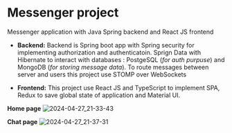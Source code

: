 # Messenger project
Messenger application with Java Spring backend and React JS frontend

*  **Backend:**
Backend is Spring boot app with Spring security for implementing authorization and authenticatoin.
Sprign Data with Hibernate to interact with databases : PostgeSQL (*for auth purpuse*) and MongoDB (*for storing message data*).
To route messages between server and users this project use STOMP over WebSockets

* **Frontend:**
This project use React JS and TypeScript to implement SPA, Redux to save global state of application and Material UI.

**Home page**
![2024-04-27_21-33-43](https://github.com/MrAnatoliy/Messenger-v2/assets/95148318/8f2a9fd5-711a-4368-9468-cd14865351ce)

**Chat page**
![2024-04-27_21-37-31](https://github.com/MrAnatoliy/Messenger-v2/assets/95148318/7774b88d-1ca6-4a54-af91-b32a5fc9656e)

